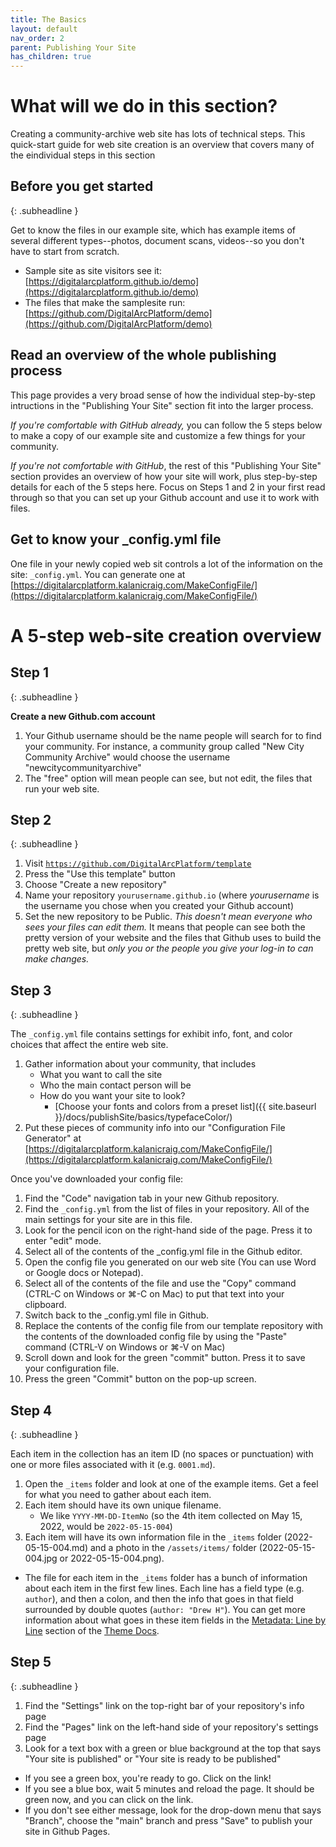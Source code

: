 ```yaml
---
title: The Basics
layout: default
nav_order: 2
parent: Publishing Your Site
has_children: true
---
```


# What will we do in this section?

Creating a community-archive web site has lots of technical steps. This quick-start guide for web site creation is an overview that covers many of the eindividual steps in this section

## Before you get started
{: .subheadline }

Get to know the files in our example site, which has example items of several different types--photos, document scans, videos--so you don't have to start from scratch.

- Sample site as site visitors see it: [https://digitalarcplatform.github.io/demo](https://digitalarcplatform.github.io/demo)
- The files that make the samplesite run: [https://github.com/DigitalArcPlatform/demo](https://github.com/DigitalArcPlatform/demo)

## Read an overview of the whole publishing process

This page provides a very broad sense of how the individual step-by-step intructions in the "Publishing Your Site" section fit into the larger process.

*If you're comfortable with GitHub already,* you can follow the 5 steps below to make a copy of our example site and customize a few things for your community.

*If you're not comfortable with GitHub*, the rest of this "Publishing Your Site" section provides an overview of how your site will work, plus step-by-step details for each of the 5 steps here. Focus on Steps 1 and 2 in your first read through so that you can set up your Github account and use it to work with files.

## Get to know your _config.yml file

One file in your newly copied web sit controls a lot of the information on the site: `_config.yml`. You can generate one at [https://digitalarcplatform.kalanicraig.com/MakeConfigFile/](https://digitalarcplatform.kalanicraig.com/MakeConfigFile/)

# A 5-step web-site creation overview

## Step 1
{: .subheadline }

**Create a new Github.com account**

1. Your Github username should be the name people will search for to find your community. For instance, a community group called "New City Community Archive" would choose the username "newcitycommunityarchive"
2. The "free" option will mean people can see, but not edit, the files that run your web site.

## Step 2
{: .subheadline }

<!--**Make a copy of our template community-archive site by following this video: [https://youtu.be/aDQZ1lcpMn0](https://youtu.be/aDQZ1lcpMn0){:target="_blank"}**-->

1. Visit [`https://github.com/DigitalArcPlatform/template`](https://github.com/DigitalArcPlatform/template)
1. Press the "Use this template" button
1. Choose "Create a new repository"
1. Name your repository `yourusername.github.io` (where *yourusername* is the username you chose when you created your Github account)
1. Set the new repository to be Public. *This doesn't mean everyone who sees your files can edit them.* It means that people can see both the pretty version of your website and the files that Github uses to build the pretty web site, but *only you or the people you give your log-in to can make changes.*

## Step 3
{: .subheadline }

<!--**Customize the `_config.yml` with your community information by following this video: [https://youtu.be/UR3RSXWGpJo](https://youtu.be/UR3RSXWGpJo){:target="_blank"}**-->

The `_config.yml` file contains settings for exhibit info, font, and color choices that affect the entire web site.

1. Gather information about your community, that includes
	- What you want to call the site
	- Who the main contact person will be
	- How do you want your site to look?
		- [Choose your fonts and colors from a preset list]({{ site.baseurl }}/docs/publishSite/basics/typefaceColor/)
1. Put these pieces of community info into our "Configuration File Generator" at [https://digitalarcplatform.kalanicraig.com/MakeConfigFile/](https://digitalarcplatform.kalanicraig.com/MakeConfigFile/)

Once you've downloaded your config file:
1. Find the "Code" navigation tab in your new Github repository.
1. Find the `_config.yml` from the list of files in your repository. All of the main settings for your site are in this file.
1. Look for the pencil icon on the right-hand side of the page. Press it to enter "edit" mode.
1. Select all of the contents of the _config.yml file in the Github editor.
1. Open the config file you generated on our web site (You can use Word or Google docs or Notepad).
1. Select all of the contents of the file and use the "Copy" command (CTRL-C on Windows or ⌘-C on Mac) to put that text into your clipboard.
1. Switch back to the _config.yml file in Github.
1. Replace the contents of the config file from our template repository with the contents of the downloaded config file by using the "Paste" command (CTRL-V on Windows or ⌘-V on Mac)
1. Scroll down and look for the green "commit" button. Press it to save your configuration file.
1. Press the green "Commit" button on the pop-up screen.

## Step 4
{: .subheadline }

<!--**Add your first item by following this video: [https://youtu.be/LoFCewSXC7c](https://youtu.be/LoFCewSXC7c){:target="_blank"}**-->

Each item in the collection has an item ID (no spaces or punctuation) with one or more files associated with it (e.g. `0001.md`).

1. Open the `_items` folder and look at one of the example items. Get a feel for what you need to gather about each item.
2. Each item should have its own unique filename.
   - We like `YYYY-MM-DD-ItemNo` (so the 4th item collected on May 15, 2022, would be `2022-05-15-004`)
3. Each item will have its own information file in the `_items` folder (2022-05-15-004.md) and a photo in the `/assets/items/` folder (2022-05-15-004.jpg or 2022-05-15-004.png).
  - The file for each item in the `_items` folder has a bunch of information about each item in the first few lines. Each line has a field type (e.g. `author`), and then a colon, and then the info that goes in that field surrounded by double quotes (`author: "Drew H"`). You can get more information about what goes in these item fields in the [Metadata: Line by Line](https://community-archive.kalanicraig.com/docs#metadata-line-by-line) section of the [Theme Docs](https://community-archive.kalanicraig.com/docs).

## Step 5
{: .subheadline }

<!--**Publish your site using Github Pages by following this video: [https://youtu.be/MC7\_-Cx-i_E](https://youtu.be/MC7_-Cx-i_E){:target="_blank"}**-->


1. Find the "Settings" link on the top-right bar of your repository's info page
2. Find the "Pages" link on the left-hand side of your repository's settings page
3. Look for a text box with a green or blue background at the top that says "Your site is published" or "Your site is ready to be published"
  - If you see a green box, you're ready to go. Click on the link!
  - If you see a blue box, wait 5 minutes and reload the page. It should be green now, and you can click on the link.
  - If you don't see either message, look for the drop-down menu that says "Branch", choose the "main" branch and press "Save" to publish your site in Github Pages.
  
<!---
The publishing step needs a bit of more elaboration. I followed the steps to do it myself and when I saw the message “your website is ready to be published”, I was still looking for something like a “publish” button to click on, not knowing that all I needed to do is to wait for the page to gets published.
-->
